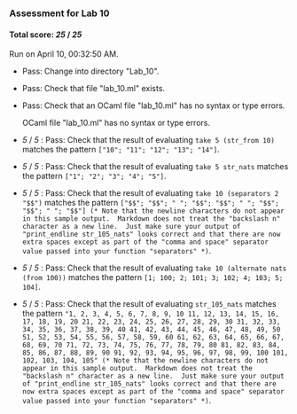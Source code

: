 ### Assessment for Lab 10

#### Total score: _25_ / _25_

Run on April 10, 00:32:50 AM.

+ Pass: Change into directory "Lab_10".

+ Pass: Check that file "lab_10.ml" exists.

+ Pass: Check that an OCaml file "lab_10.ml" has no syntax or type errors.

    OCaml file "lab_10.ml" has no syntax or type errors.



+  _5_ / _5_ : Pass: Check that the result of evaluating `take 5 (str_from 10)` matches the pattern `["10"; "11"; "12"; "13"; "14"]`.

   



+  _5_ / _5_ : Pass: Check that the result of evaluating `take 5 str_nats` matches the pattern `["1"; "2"; "3"; "4"; "5"]`.

   



+  _5_ / _5_ : Pass: Check that the result of evaluating `take 10 (separators 2 "$$")` matches the pattern `["$$"; "$$"; "
"; "$$"; "$$"; "
"; "$$"; "$$"; "
"; "$$"] (* Note that the newline characters do not appear in this sample output.  Markdown does not treat the "backslash n" character as a new line.  Just make sure your output of "print_endline str_105_nats" looks correct and that there are now extra spaces except as part of the "comma and space" separator value passed into your function "separators" *)`.

   



+  _5_ / _5_ : Pass: Check that the result of evaluating `take 10 (alternate nats (from 100))` matches the pattern `[1; 100; 2; 101; 3; 102; 4; 103; 5; 104]`.

   



+  _5_ / _5_ : Pass: Check that the result of evaluating `str_105_nats` matches the pattern `"1, 2, 3, 4, 5, 6, 7, 8, 9, 10
11, 12, 13, 14, 15, 16, 17, 18, 19, 20
21, 22, 23, 24, 25, 26, 27, 28, 29, 30
31, 32, 33, 34, 35, 36, 37, 38, 39, 40
41, 42, 43, 44, 45, 46, 47, 48, 49, 50
51, 52, 53, 54, 55, 56, 57, 58, 59, 60
61, 62, 63, 64, 65, 66, 67, 68, 69, 70
71, 72, 73, 74, 75, 76, 77, 78, 79, 80
81, 82, 83, 84, 85, 86, 87, 88, 89, 90
91, 92, 93, 94, 95, 96, 97, 98, 99, 100
101, 102, 103, 104, 105" (* Note that the newline characters do not appear in this sample output.  Markdown does not treat the "backslash n" character as a new line.  Just make sure your output of "print_endline str_105_nats" looks correct and that there are now extra spaces except as part of the "comma and space" separator value passed into your function "separators" *)`.

   



